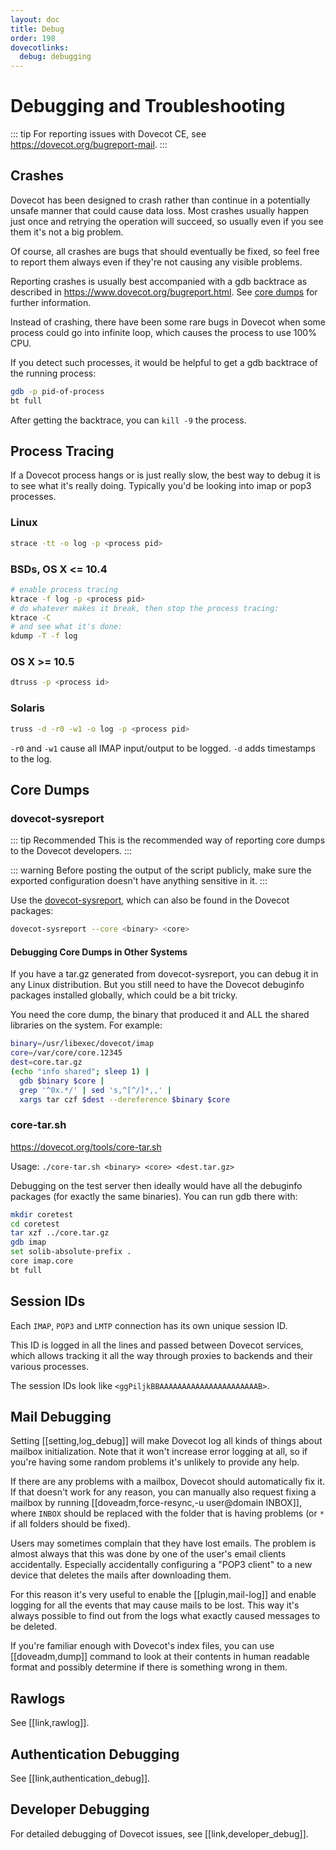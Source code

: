 ```yaml
---
layout: doc
title: Debug
order: 198
dovecotlinks:
  debug: debugging
---
```


# Debugging and Troubleshooting

::: tip
For reporting issues with Dovecot CE, see https://dovecot.org/bugreport-mail.
:::

## Crashes

Dovecot has been designed to crash rather than continue in a potentially
unsafe manner that could cause data loss. Most crashes usually happen just
once and retrying the operation will succeed, so usually even if you see
them it's not a big problem.

Of course, all crashes are bugs that should eventually be fixed, so feel
free to report them always even if they're not causing any visible problems.

Reporting crashes is usually best accompanied with a gdb backtrace as
described in https://www.dovecot.org/bugreport.html. See
[core dumps](#core-dumps) for further information.

Instead of crashing, there have been some rare bugs in Dovecot when some
process could go into infinite loop, which causes the process to use 100%
CPU.

If you detect such processes, it would be helpful to get a gdb backtrace
of the running process:

```sh
gdb -p pid-of-process
bt full
```

After getting the backtrace, you can `kill -9` the process.

## Process Tracing

If a Dovecot process hangs or is just really slow, the best way to debug it
is to see what it's really doing. Typically you'd be looking into imap or pop3
processes.

### Linux

```sh
strace -tt -o log -p <process pid>
```

### BSDs, OS X <= 10.4

```sh
# enable process tracing
ktrace -f log -p <process pid>
# do whatever makes it break, then stop the process tracing:
ktrace -C
# and see what it's done:
kdump -T -f log
```

### OS X >= 10.5

```sh
dtruss -p <process id>
```

### Solaris

```sh
truss -d -r0 -w1 -o log -p <process pid>
```

`-r0` and `-w1` cause all IMAP input/output to be logged. `-d` adds
timestamps to the log.

## Core Dumps

### dovecot-sysreport

::: tip Recommended
This is the recommended way of reporting core dumps to the Dovecot developers.
:::

::: warning
Before posting the output of the script publicly, make sure the exported
configuration doesn't have anything sensitive in it.
:::

Use the [dovecot-sysreport](https://raw.githubusercontent.com/dovecot/core/master/src/util/dovecot-sysreport), which can also be found in the Dovecot
packages:

```sh
dovecot-sysreport --core <binary> <core>
```

#### Debugging Core Dumps in Other Systems

If you have a tar.gz generated from dovecot-sysreport, you can debug it
in any Linux distribution. But you still need to have the Dovecot
debuginfo packages installed globally, which could be a bit tricky.

You need the core dump, the binary that produced it and ALL the shared
libraries on the system. For example:

```sh
binary=/usr/libexec/dovecot/imap
core=/var/core/core.12345
dest=core.tar.gz
(echo "info shared"; sleep 1) |
  gdb $binary $core |
  grep '^0x.*/' | sed 's,^[^/]*,,' |
  xargs tar czf $dest --dereference $binary $core
```

### core-tar.sh

https://dovecot.org/tools/core-tar.sh

Usage: `./core-tar.sh <binary> <core> <dest.tar.gz>`

Debugging on the test server then ideally would have all the debuginfo
packages (for exactly the same binaries). You can run gdb there with:

```sh
mkdir coretest
cd coretest
tar xzf ../core.tar.gz
gdb imap
set solib-absolute-prefix .
core imap.core
bt full
```

## Session IDs

Each `IMAP`, `POP3` and `LMTP` connection has its own unique session ID.

This ID is logged in all the lines and passed between Dovecot services, which
allows tracking it all the way through proxies to backends and their various
processes.

The session IDs look like `<ggPiljkBBAAAAAAAAAAAAAAAAAAAAAAB>`.

## Mail Debugging

Setting [[setting,log_debug]] will make Dovecot log all kinds of things
about mailbox initialization. Note that it won't increase error logging
at all, so if you're having some random problems it's unlikely to provide
any help.

If there are any problems with a mailbox, Dovecot should automatically fix
it. If that doesn't work for any reason, you can manually also request
fixing a mailbox by running [[doveadm,force-resync,-u user@domain INBOX]],
where `INBOX` should be replaced with the folder that is having problems
(or `*` if all folders should be fixed).

Users may sometimes complain that they have lost emails. The problem is
almost always that this was done by one of the user's email clients
accidentally. Especially accidentally configuring a "POP3 client" to a
new device that deletes the mails after downloading them.

For this reason it's very useful to enable the [[plugin,mail-log]] and
enable logging for all the events that may cause mails to be lost. This way
it's always possible to find out from the logs what exactly caused messages
to be deleted.

If you're familiar enough with Dovecot's index files, you can use
[[doveadm,dump]] command to look at their contents in human readable
format and possibly determine if there is something wrong in them.

## Rawlogs

See [[link,rawlog]].

## Authentication Debugging

See [[link,authentication_debug]].

## Developer Debugging

For detailed debugging of Dovecot issues, see [[link,developer_debug]].
